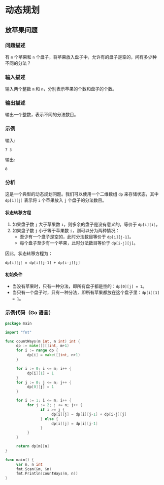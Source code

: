 # 动态规划

## 放苹果问题

<!-- notecardId: 1736524057640 -->

### 问题描述

有 `m` 个苹果和 `n` 个盘子，将苹果放入盘子中，允许有的盘子是空的，问有多少种不同的分法？

### 输入描述

输入两个整数 `m` 和 `n`，分别表示苹果的个数和盘子的个数。

### 输出描述

输出一个整数，表示不同的分法数目。

### 示例

输入:

```text
7 3
```

输出:

```text
8
```

### 分析

这是一个典型的动态规划问题。我们可以使用一个二维数组 `dp` 来存储状态，其中 `dp[i][j]` 表示将 `i` 个苹果放入 `j` 个盘子的分法数目。

#### 状态转移方程

1. 如果盘子数 `j` 大于苹果数 `i`，则多余的盘子是没有意义的，等价于 `dp[i][i]`。
2. 如果盘子数 `j` 小于等于苹果数 `i`，则可以分为两种情况：
   - 至少有一个盘子是空的，此时分法数目等价于 `dp[i][j-1]`。
   - 每个盘子至少有一个苹果，此时分法数目等价于 `dp[i-j][j]`。

因此，状态转移方程为：

```text
dp[i][j] = dp[i][j-1] + dp[i-j][j]
```

#### 初始条件

- 当没有苹果时，只有一种分法，即所有盘子都是空的：`dp[0][j] = 1`。
- 当只有一个盘子时，只有一种分法，即所有苹果都放在这个盘子里：`dp[i][1] = 1`。

### 示例代码（Go 语言）

```go
package main

import "fmt"

func countWays(m int, n int) int {
     dp := make([][]int, m+1)
     for i := range dp {
          dp[i] = make([]int, n+1)
     }

     for i := 0; i <= m; i++ {
          dp[i][1] = 1
     }
     for j := 0; j <= n; j++ {
          dp[0][j] = 1
     }

     for i := 1; i <= m; i++ {
          for j := 2; j <= n; j++ {
                if i >= j {
                     dp[i][j] = dp[i][j-1] + dp[i-j][j]
                } else {
                     dp[i][j] = dp[i][j-1]
                }
          }
     }

     return dp[m][n]
}

func main() {
     var m, n int
     fmt.Scan(&m, &n)
     fmt.Println(countWays(m, n))
}
```
